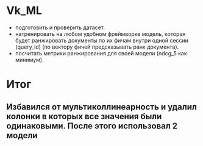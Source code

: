 # Vk_ML
- подготовить и проверить датасет.
- натренировать на любом удобном фреймворке модель, которая будет ранжировать документы по их фичам внутри одной сессии (query_id) (по вектору фичей предсказывать ранк документа).
- посчитать метрики ранжирования для своей модели (ndcg_5 как минимум).
# Итог
## Избавился от мультиколлинеарность и удалил колонки в которых все значения были одинаковыми. После этого использовал 2 модели
